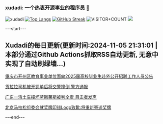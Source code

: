 ### xudadi: 一个热衷开源事业的程序员 👋

![xudadi](https://github-readme-stats-git-masterorgs-github-readme-stats-team.vercel.app/api?username=xudadi)
[![Top Langs](https://github-readme-stats.vercel.app/api/top-langs/?username=xudadi)](https://github.com/anuraghazra/github-readme-stats)
[![GitHub Streak](https://streak-stats.demolab.com?user=xudadi&locale=zh_Hans)](https://git.io/streak-stats)
![VISITOR+COUNT](https://komarev.com/ghpvc/?username=xudadi&label=VISITOR+COUNT)
![](https://raw.githubusercontent.com/xudadi/xudadi/main/assets/github-contribution-grid-snake.svg)


---start---

## Xudadi的每日更新(更新时间:2024-11-05 21:31:01 | 本部分通过Github Actions抓取RSS自动更新, 无意中实现了自动刷绿墙...)

[重庆市开州区教育事业单位面向2025届高校毕业生赴外公开招聘工作人员公告](https://www.gongkaoleida.com/article/2183367)

[货拉拉司机被开罚单后将交警撞倒 警方通报](https://m.163.com/news/article/JG8F924L0534A4SC.html)

[广东一渣土车撞坏劳斯莱斯被判全责 目击者发声](https://m.163.com/news/article/JG8BLA970001899O.html)

[北京马拉松组委会就奖牌印错Logo致歉:将重新寄送奖牌](https://m.163.com/news/article/JG89V3VA0534A4SC.html)

---end---
